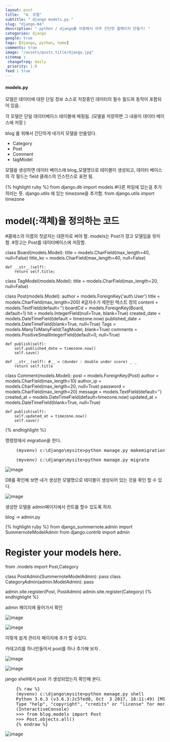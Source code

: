 ```yaml
---
layout: post
title:  "4. 모델"
subtitle: " django models.py "
slug: "django-04" 
description: " python / django를 이용해서 아주 간단한 홈페이지 만들기! "
categories: django
google: true 
tags: [django, python, home]
comments: true 
image: "/assets/posts_title/django.jpg"
sitemap : 
 changefreq: daily
 priority: 1.0
feed : true 
---
```



#### models.py  

모델은 데이터에 대한 단일 정보 소스로 저장중인 데이터의 필수 필드와 동작이 포함되어 있음.

각 모델은 단일 데이터베이스 테이블에 매핑됨. (모델을 저장하면 그 내용이 데이터 베이스에 저장 )


blog 를 위해서 간단하게 네가지 모델을 만들었다. 

- Category
- Post 
- Comment
- tagModel 

모델을 생성하면 데이터 베이스에 blog_모델명으로 테이블이 생성되고, 
데이터 베이스의 각 필드는 field 클래스의 인스턴스로 표현 됨. 

{% highlight ruby %}
 from django.db import models
#다른 파일에 있는걸 추가하라는 뜻. django.utils 에 있는 timezone을 추가함. 
from django.utils import timezone  

# model(:객체)을 정의하는 코드 
#클래스의 이름의 첫글자는 대문자로 써야 함. models는 Post가 장고 모델임을 읫미함. 
#장고는 Post를 데이터베이스에 저장함. 

class Board(models.Model):
	title = models.CharField(max_length=40, null=False)
	title_ko = models.CharField(max_length=40, null=False)

	def __str__(self): 
		return self.title; 

class TagModel(models.Model):
	title = models.CharField(max_length=20, null=False)

class Post(models.Model):
	author = models.ForeignKey('auth.User')
	title = models.CharField(max_length=200) #글자수가 제한된 텍스트 정의 
	content = models.TextField(default='')
	boardCd = models.ForeignKey(Board, default=1)
	hit = models.IntegerField(null=True, blank=True)
	created_date = models.DateTimeField(default = timezone.now)
	published_date = models.DateTimeField(blank=True, null=True)
	Tags = models.ManyToManyField(TagModel, blank=True)
	comments = models.PositiveSmallIntegerField(default=0, null=True)

	def publish(self): 
		self.published_date = timezone.now()
		self.save()

	def __str__(self): #__ = (dunder : double under score) _ _  
		return self.title 

class Comment(models.Model):
	post = models.ForeignKey(Post)
	author = models.CharField(max_length=10)
	author_ip = models.CharField(max_length=20, null=True)
	password = models.CharField(max_length=20)
	message = models.TextField(default='')
	created_at = models.DateTimeField(default=timezone.now)
	updated_at = models.DateTimeField(blank=True, null=True)

	def publish(self):
		self.updated_at = timezone.now()
		self.save()
{% endhighlight %}

명령창에서 migration을 한다. 
<pre>
	(myvenv) c:\django\mysite>python manage.py makemigrations
</pre>
 

<pre>
	(myvenv) c:\django\mysite>python manage.py migrate
</pre>
 
![image](/assets/posts_con/django/django_03002.png)

DB를 확인해 보면 내가 생성한 모델명으로 테이블이 생성되어 있는 것을 확인 할 수 있다.  

![image](/assets/posts_con/django/django_03003.png)


생성한 모델을 admin페이지에서 컨트롤 할수 있도록 하자. 

blog ->  admin.py 

{% highlight ruby %}
from django_summernote.admin import SummernoteModelAdmin
from django.contrib import admin
# Register your models here.
from .models import Post,Category

class PostAdmin(SummernoteModelAdmin):
	pass
class CategoryAdmin(admin.ModelAdmin):
	pass
	
admin.site.register(Post, PostAdmin)
admin.site.register(Category)
{% endhighlight %}


admin 페이지에 들어가서 확인

![image](/assets/posts_con/django/django_04001.png)

![image](/assets/posts_con/django/django_04002.png)

이렇게 쉽게 관리자 페이지에 추가 할 수있다.  

카테고리를 하나만들어서 post를 하나 추가해 보자 . 

![image](/assets/posts_con/django/django_04003.png)

![image](/assets/posts_con/django/django_04004.png)


jango shell에서 post 가 생성되었는지 확인해 본다.  

<pre>
	{% raw %}
	(myvenv) c:\django\mysite>python manage.py shell
	Python 3.6.3 (v3.6.3:2c5fed8, Oct  3 2017, 18:11:49) [MSC v.1900 64 bit (AMD64)] on win32
	Type "help", "copyright", "credits" or "license" for more information.
	(InteractiveConsole)
	>>> from blog.models import Post
	>>> Post.objects.all()
	{% endraw %}
</pre> 
 ![image](/assets/posts_con/django/django_04005.png)

